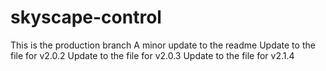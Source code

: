 # skyscape-control
This is the production branch
A minor update to the readme
Update to the file for v2.0.2
Update to the file for v2.0.3
Update to the file for v2.1.4
